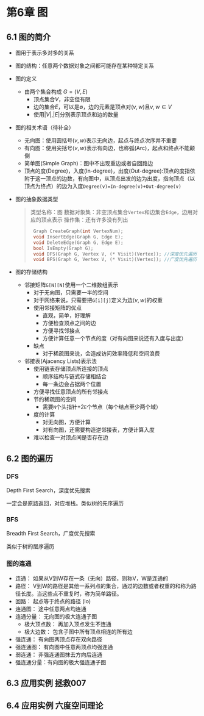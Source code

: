 # 第6章 图

## 6.1 图的简介

+ 图用于表示多对多的关系
+ 图的结构：任意两个数据对象之间都可能存在某种特定关系
+ 图的定义
  + 由两个集合构成 $G=(V,E)$
    + 顶点集合$V$，非空但有限
    + 边的集合$E$，可以是$\emptyset$，边的元素是顶点对$(v,w)$且$v,w\in{V}$
    + 使用$|V|$,$|E|$分别表示顶点和边的数量
+ 图的相关术语（待补全）
  + 无向图：使用圆括号$(v,w)$表示无向边，起点与终点次序并不重要
  + 有向图：使用尖括号$\langle v,w\rangle$表示有向边，也称弧(Arc)，起点和终点不能颠倒
  + 简单图(Simple Graph)：图中不出现重边或者自回路边
  + 顶点的度(Degree)，入度(In-degree)，出度(Out-degree):顶点的度指依附于这一顶点的边数，有向图中，从顶点出发的边为出度，指向顶点（以顶点为终点）的边为入度`Degree(v)=In-degree(v)+Out-degree(v)`
+ 图的抽象数据类型
  >类型名称：图
  >数据对象集：非空顶点集合`Vertex`和边集合`Edge`，边用对应的顶点表示
  >操作集：还有许多没有列出
  >
  >````c
  >  Graph CreateGraph(int VertexNum);
  >  void InsertEdge(Graph G, Edge E);
  >  void DeleteEdge(Graph G, Edge E);
  >  bool IsEmpty(Graph G);
  >  void DFS(Graph G, Vertex V, (* Visit)(Vertex)); //深度优先遍历
  >  void BFS(Graph G, Vertex V, (* Visit)(Vertex)); //广度优先遍历
  >````

+ 图的存储结构
  + 邻接矩阵`G[N][N]`使用一个二维数组表示
    + 对于无向图，只需要一半的空间
    + 对于网络来说，只需要把`G[i][j]`定义为边$\langle v,w \rangle$的权重
    + 使用邻接矩阵的优点
      + 直观，简单，好理解
      + 方便检查顶点之间的边
      + 方便寻找邻接点
      + 方便计算任意一个节点的度（对有向图来说还有入度与出度）
    + 缺点
      + 对于稀疏图来说，会造成访问效率降低和空间浪费
  + 邻接表(Ajacency Lists)表示法
    + 使用链表存储顶点所连接的顶点
      + 顺序结构与链式存储相结合
      + 每一条边会占据两个位置
    + 方便寻找任意顶点的所有邻接点
    + 节约稀疏图的空间
      + 需要`N`个头指针+2`E`个节点（每个结点至少两个域）
    + 度的计算
      + 对无向图，方便计算
      + 对有向图，还需要构造逆邻接表，方便计算入度
    + 难以检查一对顶点间是否存在边

## 6.2 图的遍历

### DFS

Depth First Search，深度优先搜索

一定会是原路返回，对应堆栈。类似树的先序遍历

### BFS

Breadth First Search，广度优先搜索

类似于树的层序遍历

### 图的连通

+ 连通： 如果从V到W存在一条（无向）路径，则称V，W是连通的
+ 路径： V到W的路径是其他一系列点的集合，通过的边数或者权重的和称为路径长度。当这些点不重复时，称为简单路径。
+ 回路： 起点等于终点的路径 (lo)
+ 连通图： 途中任意两点均连通
+ 连通分量： 无向图的极大连通子图
  + 极大顶点数： 再加入顶点发生不连通
  + 极大边数： 包含子图中所有顶点相连的所有边
+ 强连通： 有向图两顶点存在双向路径
+ 强连通图： 有向图中任意两顶点均强连通
+ 弱连通： 非强连通图抹去方向后连通
+ 强连通分量：有向图的极大强连通子图

## 6.3 应用实例 拯救007

## 6.4 应用实例 六度空间理论
